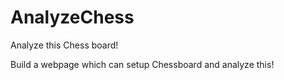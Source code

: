 # AnalyzeChess
Analyze this Chess board!

Build a webpage which can setup Chessboard and analyze this!


